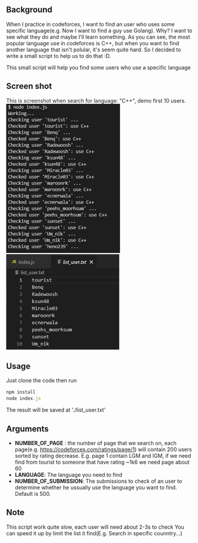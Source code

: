 ## Background
When I practice in codeforces, I want to find an user who uses some specific language(e.g. Now I want to find a guy use Golang).
Why? I want to see what they do and maybe I'll learn something. As you can see, the most popular language use in codeforces is C++, but when you want to find another language that isn't polular, it's seem quite hard. So I decided to write a small script to help us to do that :D.

This small script will help you find some users who use a specific language

## Screen shot
This is screenshot when search for language: "C++", demo first 10 users.<br>
    <img src="screen-shot1.png" alt=""> <img src="screen-shot2.png" alt=""><br>
## Usage
Just clone the code then run
```js
npm install
node index.js
```
The result will be saved at './list_user.txt'
## Arguments
- <b>NUMBER_OF_PAGE</b> : the number of page that we search on, each page(e.g. https://codeforces.com/ratings/page/1) will contain 200 users sorted by rating decrease. E.g. page 1 contain LGM and IGM, if we need find from tourist to someone that have rating ~1k6 we need page about 60 
- <b>LANGUAGE</b>: The language you need to find
- <b>NUMBER_OF_SUBMISSION</b>: The submissions to check of an user to determine whether he ussually use the language you want to find. Default is 500.

## Note
This script work quite slow, each user will need about 2-3s to check
You can speed it up by limit the list it find(E.g. Search in specific counntry...)